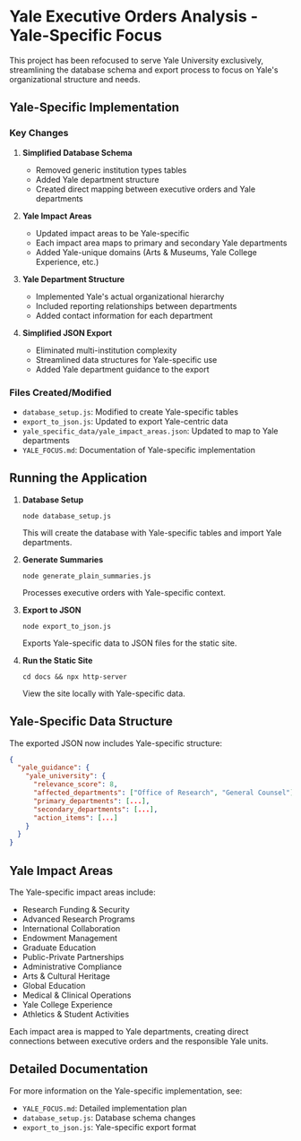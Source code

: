 # Yale Executive Orders Analysis - Yale-Specific Focus

This project has been refocused to serve Yale University exclusively, streamlining the database schema and export process to focus on Yale's organizational structure and needs.

## Yale-Specific Implementation

### Key Changes

1. **Simplified Database Schema**
   - Removed generic institution types tables
   - Added Yale department structure
   - Created direct mapping between executive orders and Yale departments

2. **Yale Impact Areas**
   - Updated impact areas to be Yale-specific
   - Each impact area maps to primary and secondary Yale departments
   - Added Yale-unique domains (Arts & Museums, Yale College Experience, etc.)

3. **Yale Department Structure**
   - Implemented Yale's actual organizational hierarchy
   - Included reporting relationships between departments
   - Added contact information for each department

4. **Simplified JSON Export**
   - Eliminated multi-institution complexity
   - Streamlined data structures for Yale-specific use
   - Added Yale department guidance to the export

### Files Created/Modified

- `database_setup.js`: Modified to create Yale-specific tables
- `export_to_json.js`: Updated to export Yale-centric data
- `yale_specific_data/yale_impact_areas.json`: Updated to map to Yale departments
- `YALE_FOCUS.md`: Documentation of Yale-specific implementation

## Running the Application

1. **Database Setup**
   ```
   node database_setup.js
   ```
   This will create the database with Yale-specific tables and import Yale departments.

2. **Generate Summaries**
   ```
   node generate_plain_summaries.js
   ```
   Processes executive orders with Yale-specific context.

3. **Export to JSON**
   ```
   node export_to_json.js
   ```
   Exports Yale-specific data to JSON files for the static site.

4. **Run the Static Site**
   ```
   cd docs && npx http-server
   ```
   View the site locally with Yale-specific data.

## Yale-Specific Data Structure

The exported JSON now includes Yale-specific structure:

```json
{
  "yale_guidance": {
    "yale_university": {
      "relevance_score": 8,
      "affected_departments": ["Office of Research", "General Counsel"],
      "primary_departments": [...],
      "secondary_departments": [...],
      "action_items": [...]
    }
  }
}
```

## Yale Impact Areas

The Yale-specific impact areas include:

- Research Funding & Security
- Advanced Research Programs
- International Collaboration
- Endowment Management
- Graduate Education
- Public-Private Partnerships
- Administrative Compliance
- Arts & Cultural Heritage
- Global Education
- Medical & Clinical Operations
- Yale College Experience
- Athletics & Student Activities

Each impact area is mapped to Yale departments, creating direct connections between executive orders and the responsible Yale units.

## Detailed Documentation

For more information on the Yale-specific implementation, see:

- `YALE_FOCUS.md`: Detailed implementation plan
- `database_setup.js`: Database schema changes
- `export_to_json.js`: Yale-specific export format